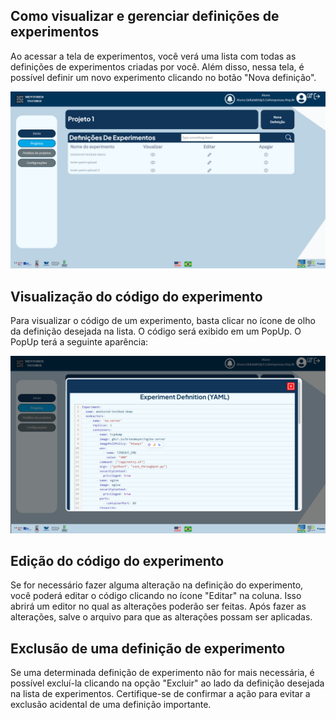 ## Como visualizar e gerenciar definições de experimentos

Ao acessar a tela de experimentos, você verá uma lista com todas as definições de experimentos criadas por você. Além disso, nessa tela, é possível definir um novo experimento clicando no botão "Nova definição".

![Definição de experimentos](img/experiment-definition-page-pt.png "Definição de experimentos")

## Visualização do código do experimento
Para visualizar o código de um experimento, basta clicar no ícone de olho da definição desejada na lista. O código será exibido em um PopUp. O PopUp terá a seguinte aparência:

![Código de definição de experimentos](img/experiment-definition-page-visualize-pt.png "Código de definição de experimentos")

## Edição do código do experimento
Se for necessário fazer alguma alteração na definição do experimento, você poderá editar o código clicando no ícone "Editar" na coluna. Isso abrirá um editor no qual as alterações poderão ser feitas. Após fazer as alterações, salve o arquivo para que as alterações possam ser aplicadas. 
<!-- O Editor terá a seguinte aparência

Código de edição de definição de experimentos](img/experiment-definition-page-edit-pt.png "Código de edição de definição de experimentos") -->

## Exclusão de uma definição de experimento
Se uma determinada definição de experimento não for mais necessária, é possível excluí-la clicando na opção "Excluir" ao lado da definição desejada na lista de experimentos. Certifique-se de confirmar a ação para evitar a exclusão acidental de uma definição importante. 
<!-- Após a exclusão, esta mensagem será exibida:

![Exclusão da definição de experimentos](img/experiment-definition-page-delete-pt.png "Exclusão da definição de experimentos")
 -->